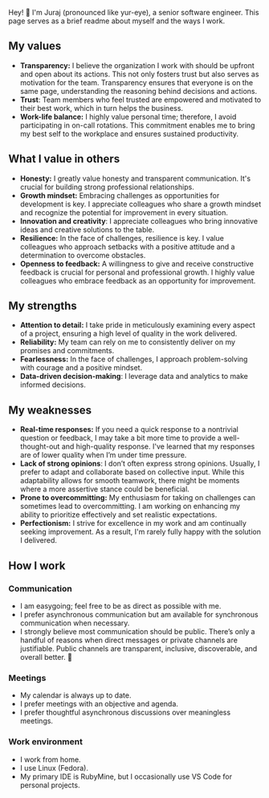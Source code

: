 Hey! 👋 I'm Juraj (pronounced like yur-eye), a senior software engineer. This page serves as a brief readme about myself and the ways I work.

## My values

- **Transparency:** I believe the organization I work with should be upfront and open about its actions. This not only fosters trust but also serves as motivation for the team. Transparency ensures that everyone is on the same page, understanding the reasoning behind decisions and actions.
- **Trust**: Team members who feel trusted are empowered and motivated to their best work, which in turn helps the business.
- **Work-life balance:** I highly value personal time; therefore, I avoid participating in on-call rotations. This commitment enables me to bring my best self to the workplace and ensures sustained productivity.

## What I value in others

- **Honesty:** I greatly value honesty and transparent communication. It's crucial for building strong professional relationships.
- **Growth mindset:** Embracing challenges as opportunities for development is key. I appreciate colleagues who share a growth mindset and recognize the potential for improvement in every situation.
- **Innovation and creativity**: I appreciate colleagues who bring innovative ideas and creative solutions to the table.
- **Resilience:** In the face of challenges, resilience is key. I value colleagues who approach setbacks with a positive attitude and a determination to overcome obstacles.
- **Openness to feedback:** A willingness to give and receive constructive feedback is crucial for personal and professional growth. I highly value colleagues who embrace feedback as an opportunity for improvement.

## My strengths

- **Attention to detail:** I take pride in meticulously examining every aspect of a project, ensuring a high level of quality in the work delivered.
- **Reliability:** My team can rely on me to consistently deliver on my promises and commitments.
- **Fearlessness:** In the face of challenges, I approach problem-solving with courage and a positive mindset.
- **Data-driven decision-making**: I leverage data and analytics to make informed decisions.

## My weaknesses

- **Real-time responses:** If you need a quick response to a nontrivial question or feedback, I may take a bit more time to provide a well-thought-out and high-quality response. I've learned that my responses are of lower quality when I’m under time pressure.
- **Lack of strong opinions**: I don’t often express strong opinions. Usually, I prefer to adapt and collaborate based on collective input. While this adaptability allows for smooth teamwork, there might be moments where a more assertive stance could be beneficial.
- **Prone to overcommitting:** My enthusiasm for taking on challenges can sometimes lead to overcommitting. I am working on enhancing my ability to prioritize effectively and set realistic expectations.
- **Perfectionism:** I strive for excellence in my work and am continually seeking improvement. As a result, I'm rarely fully happy with the solution I delivered.

## How I work

### Communication

- I am easygoing; feel free to be as direct as possible with me.
- I prefer asynchronous communication but am available for synchronous communication when necessary.
- I strongly believe most communication should be public. There’s only a handful of reasons when direct messages or private channels are justifiable. Public channels are transparent, inclusive, discoverable, and overall better. 🙂

### Meetings

- My calendar is always up to date.
- I prefer meetings with an objective and agenda.
- I prefer thoughtful asynchronous discussions over meaningless meetings.

### Work environment

- I work from home.
- I use Linux (Fedora).
- My primary IDE is RubyMine, but I occasionally use VS Code for personal projects.
